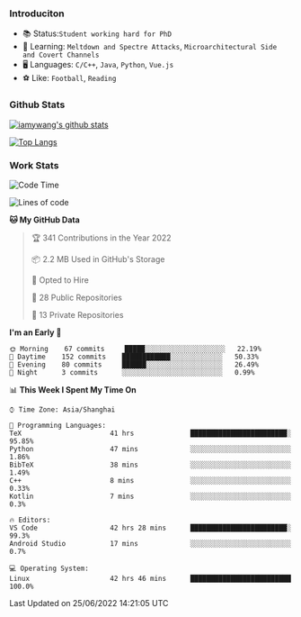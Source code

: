 ### Introduciton

- 📚 Status:`Student working hard for PhD`
- 🔎 Learning: `Meltdown and Spectre Attacks`, `Microarchitectural Side and Covert Channels`
- 🖥️ Languages: `C/C++`, `Java`, `Python`, `Vue.js`
- ⚽ Like: `Football`, `Reading`

### Github Stats

[![iamywang's github stats](https://github-readme-stats.vercel.app/api?username=iamywang&count_private=true&show_icons=true)]()

[![Top Langs](https://github-readme-stats.vercel.app/api/top-langs/?username=iamywang&layout=compact)]()

### Work Stats

<!--START_SECTION:waka-->
![Code Time](http://img.shields.io/badge/Code%20Time-456%20hrs%2025%20mins-blue)

![Lines of code](https://img.shields.io/badge/From%20Hello%20World%20I%27ve%20Written--40%20Thousand%20lines%20of%20code-blue)

**🐱 My GitHub Data** 

> 🏆 341 Contributions in the Year 2022
 > 
> 📦 2.2 MB Used in GitHub's Storage 
 > 
> 💼 Opted to Hire
 > 
> 📜 28 Public Repositories 
 > 
> 🔑 13 Private Repositories  
 > 
**I'm an Early 🐤** 

```text
🌞 Morning    67 commits     █████░░░░░░░░░░░░░░░░░░░░   22.19% 
🌆 Daytime    152 commits    ████████████░░░░░░░░░░░░░   50.33% 
🌃 Evening    80 commits     ██████░░░░░░░░░░░░░░░░░░░   26.49% 
🌙 Night      3 commits      ░░░░░░░░░░░░░░░░░░░░░░░░░   0.99%

```


📊 **This Week I Spent My Time On** 

```text
⌚︎ Time Zone: Asia/Shanghai

💬 Programming Languages: 
TeX                      41 hrs              ████████████████████████░   95.85% 
Python                   47 mins             ░░░░░░░░░░░░░░░░░░░░░░░░░   1.86% 
BibTeX                   38 mins             ░░░░░░░░░░░░░░░░░░░░░░░░░   1.49% 
C++                      8 mins              ░░░░░░░░░░░░░░░░░░░░░░░░░   0.33% 
Kotlin                   7 mins              ░░░░░░░░░░░░░░░░░░░░░░░░░   0.3%

🔥 Editors: 
VS Code                  42 hrs 28 mins      ████████████████████████░   99.3% 
Android Studio           17 mins             ░░░░░░░░░░░░░░░░░░░░░░░░░   0.7%

💻 Operating System: 
Linux                    42 hrs 46 mins      █████████████████████████   100.0%

```


 Last Updated on 25/06/2022 14:21:05 UTC
<!--END_SECTION:waka-->
